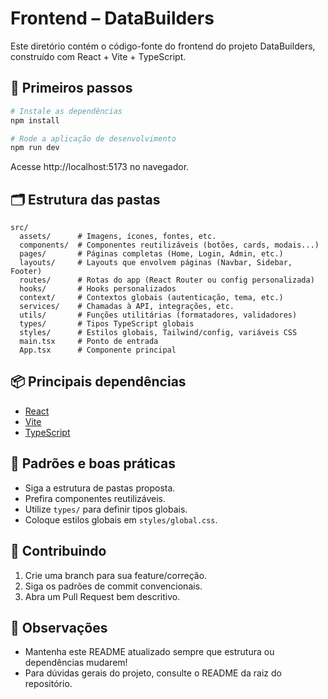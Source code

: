 # Frontend – DataBuilders

Este diretório contém o código-fonte do frontend do projeto DataBuilders, construído com React + Vite + TypeScript.

## 🚀 Primeiros passos

```bash
# Instale as dependências
npm install

# Rode a aplicação de desenvolvimento
npm run dev
```
Acesse http://localhost:5173 no navegador.

## 🗂️ Estrutura das pastas

```
src/
  assets/      # Imagens, ícones, fontes, etc.
  components/  # Componentes reutilizáveis (botões, cards, modais...)
  pages/       # Páginas completas (Home, Login, Admin, etc.)
  layouts/     # Layouts que envolvem páginas (Navbar, Sidebar, Footer)
  routes/      # Rotas do app (React Router ou config personalizada)
  hooks/       # Hooks personalizados
  context/     # Contextos globais (autenticação, tema, etc.)
  services/    # Chamadas à API, integrações, etc.
  utils/       # Funções utilitárias (formatadores, validadores)
  types/       # Tipos TypeScript globais
  styles/      # Estilos globais, Tailwind/config, variáveis CSS
  main.tsx     # Ponto de entrada
  App.tsx      # Componente principal
```

## 📦 Principais dependências
- [React](https://react.dev/)
- [Vite](https://vitejs.dev/)
- [TypeScript](https://www.typescriptlang.org/)

## 🎯 Padrões e boas práticas
- Siga a estrutura de pastas proposta.
- Prefira componentes reutilizáveis.
- Utilize `types/` para definir tipos globais.
- Coloque estilos globais em `styles/global.css`.

## 🤝 Contribuindo
1. Crie uma branch para sua feature/correção.
2. Siga os padrões de commit convencionais.
3. Abra um Pull Request bem descritivo.

## 📝 Observações
- Mantenha este README atualizado sempre que estrutura ou dependências mudarem!
- Para dúvidas gerais do projeto, consulte o README da raiz do repositório.
